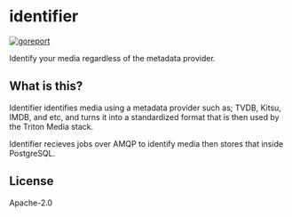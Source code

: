 
# identifier

[![goreport](https://goreportcard.com/badge/github.com/tritonmedia/identifier)](https://goreportcard.com/report/github.com/tritonmedia/identifier)

Identify your media regardless of the metadata provider.

## What is this?

Identifier identifies media using a metadata provider such as; TVDB, Kitsu, IMDB, and etc, and turns it into
a standardized format that is then used by the Triton Media stack.

Identifier recieves jobs over AMQP to identify media then stores that inside PostgreSQL.

## License

Apache-2.0